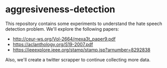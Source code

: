# aggresiveness-detection

This repository contains some experiments to understand the hate speech detection problem. We'll explore the following papers:

* http://ceur-ws.org/Vol-2664/mexa3t_paper9.pdf
* https://aclanthology.org/S19-2007.pdf
* https://ieeexplore.ieee.org/stamp/stamp.jsp?arnumber=8292838

Also, we'll create a twitter scrapper to continue collecting more data.
